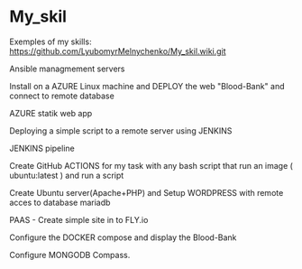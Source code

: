 # My_skil
 Exemples of my skills: https://github.com/LyubomyrMelnychenko/My_skil.wiki.git

Ansible managmement servers

Install on a AZURE Linux machine and DEPLOY the web "Blood-Bank" and connect to remote database

AZURE statik web app

Deploying a simple script to a remote server using JENKINS

JENKINS pipeline

Create GitHub ACTIONS for my task with any bash script that run an image ( ubuntu:latest ) and run a script

Create Ubuntu server(Apache+PHP) and Setup WORDPRESS with remote acces to database mariadb

PAAS - Create simple site in to FLY.io

Configure the DOCKER compose and display the Blood-Bank

Configure MONGODB Compass.

